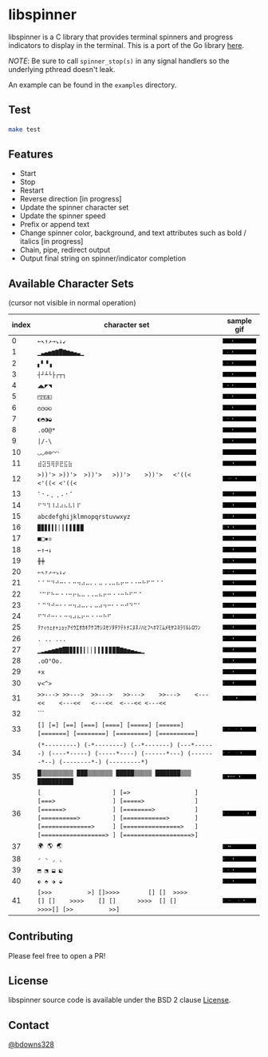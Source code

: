# libspinner

libspinner is a C library that provides terminal spinners and progress indicators to display in the terminal. This is a port of the Go library [here](github.com/briandowns/spinner).

*NOTE*: Be sure to call `spinner_stop(s)` in any signal handlers so the underlying pthread doesn't leak.

An example can be found in the `examples` directory.

## Test

```sh
make test
```

## Features

* Start
* Stop
* Restart
* Reverse direction [in progress]
* Update the spinner character set
* Update the spinner speed
* Prefix or append text
* Change spinner color, background, and text attributes such as bold / italics [in progress]
* Chain, pipe, redirect output
* Output final string on spinner/indicator completion

## Available Character Sets
(cursor not visible in normal operation)

index | character set | sample gif
------|---------------|---------------
0  | ```←↖↑↗→↘↓↙``` | ![Sample Gif](gifs/0.gif)
1  | ```▁▃▄▅▆▇█▇▆▅▄▃▁``` | ![Sample Gif](gifs/1.gif)
2  | ```▖▘▝▗``` | ![Sample Gif](gifs/2.gif)
3  | ```┤┘┴└├┌┬┐``` | ![Sample Gif](gifs/3.gif)
4  | ```◢◣◤◥``` | ![Sample Gif](gifs/4.gif)
5  | ```◰◳◲◱``` | ![Sample Gif](gifs/5.gif)
6  | ```◴◷◶◵``` | ![Sample Gif](gifs/6.gif)
7  | ```◐◓◑◒``` | ![Sample Gif](gifs/7.gif)
8  | ```.oO@*``` | ![Sample Gif](gifs/8.gif)
9  | ```\|/-\``` | ![Sample Gif](gifs/9.gif)
10 | ```◡◡⊙⊙◠◠``` | ![Sample Gif](gifs/10.gif)
11 | ```⣾⣽⣻⢿⡿⣟⣯⣷``` | ![Sample Gif](gifs/11.gif)
12 | ```>))'> >))'>  >))'>   >))'>    >))'>   <'((<  <'((< <'((<``` | ![Sample Gif](gifs/12.gif)
13 | ```⠁⠂⠄⡀⢀⠠⠐⠈``` | ![Sample Gif](gifs/13.gif)
14 | ```⠋⠙⠹⠸⠼⠴⠦⠧⠇⠏``` | ![Sample Gif](gifs/14.gif)
15 | ```abcdefghijklmnopqrstuvwxyz``` | ![Sample Gif](gifs/15.gif)
16 | ```▉▊▋▌▍▎▏▎▍▌▋▊▉``` | ![Sample Gif](gifs/16.gif)
17 | ```■□▪▫``` | ![Sample Gif](gifs/17.gif)
18 | ```←↑→↓``` | ![Sample Gif](gifs/18.gif)
19 | ```╫╪``` | ![Sample Gif](gifs/19.gif)
20 | ```⇐⇖⇑⇗⇒⇘⇓⇙``` | ![Sample Gif](gifs/20.gif)
21 | ```⠁⠁⠉⠙⠚⠒⠂⠂⠒⠲⠴⠤⠄⠄⠤⠠⠠⠤⠦⠖⠒⠐⠐⠒⠓⠋⠉⠈⠈``` | ![Sample Gif](gifs/21.gif)
22 | ```⠈⠉⠋⠓⠒⠐⠐⠒⠖⠦⠤⠠⠠⠤⠦⠖⠒⠐⠐⠒⠓⠋⠉⠈``` | ![Sample Gif](gifs/22.gif)
23 | ```⠁⠉⠙⠚⠒⠂⠂⠒⠲⠴⠤⠄⠄⠤⠴⠲⠒⠂⠂⠒⠚⠙⠉⠁``` | ![Sample Gif](gifs/23.gif)
24 | ```⠋⠙⠚⠒⠂⠂⠒⠲⠴⠦⠖⠒⠐⠐⠒⠓⠋``` | ![Sample Gif](gifs/24.gif)
25 | ```ｦｧｨｩｪｫｬｭｮｯｱｲｳｴｵｶｷｸｹｺｻｼｽｾｿﾀﾁﾂﾃﾄﾅﾆﾇﾈﾉﾊﾋﾌﾍﾎﾏﾐﾑﾒﾓﾔﾕﾖﾗﾘﾙﾚﾛﾜﾝ``` | ![Sample Gif](gifs/25.gif)
26 | ```. .. ...``` | ![Sample Gif](gifs/26.gif)
27 | ```▁▂▃▄▅▆▇█▉▊▋▌▍▎▏▏▎▍▌▋▊▉█▇▆▅▄▃▂▁``` | ![Sample Gif](gifs/27.gif)
28 | ```.oO°Oo.``` | ![Sample Gif](gifs/28.gif)
29 | ```+x``` | ![Sample Gif](gifs/29.gif)
30 | ```v<^>``` | ![Sample Gif](gifs/30.gif)
31 | ```>>---> >>--->  >>--->   >>--->    >>--->    <---<<    <---<<   <---<<  <---<< <---<<``` | ![Sample Gif](gifs/31.gif)
32 | ```| || ||| |||| ||||| |||||| ||||| |||| ||| || |``` | ![Sample Gif](gifs/32.gif)
33 | ```[] [=] [==] [===] [====] [=====] [======] [=======] [========] [=========] [==========]``` | ![Sample Gif](gifs/33.gif)
34 | ```(*---------) (-*--------) (--*-------) (---*------) (----*-----) (-----*----) (------*---) (-------*--) (--------*-) (---------*)``` | ![Sample Gif](gifs/34.gif)
35 | ```█▒▒▒▒▒▒▒▒▒ ███▒▒▒▒▒▒▒ █████▒▒▒▒▒ ███████▒▒▒ ██████████``` | ![Sample Gif](gifs/35.gif)
36 | ```[                    ] [=>                  ] [===>                ] [=====>              ] [======>             ] [========>           ] [==========>         ] [============>       ] [==============>     ] [================>   ] [==================> ] [===================>]``` | ![Sample Gif](gifs/36.gif)
37 | ```🌍 🌎 🌏``` | ![Sample Gif](gifs/39.gif)
38 | ```◜ ◝ ◞ ◟``` | ![Sample Gif](gifs/40.gif)
39 | ```⬒ ⬔ ⬓ ⬕``` | ![Sample Gif](gifs/41.gif)
40 | ```⬖ ⬘ ⬗ ⬙``` | ![Sample Gif](gifs/42.gif)
41 | ```[>>>          >] []>>>>        [] []  >>>>      [] []    >>>>    [] []      >>>>  [] []        >>>>[] [>>          >>]``` | ![Sample Gif](gifs/43.gif)

## Contributing

Please feel free to open a PR!

## License

libspinner source code is available under the BSD 2 clause [License](/LICENSE).

## Contact

[@bdowns328](http://twitter.com/bdowns328)
